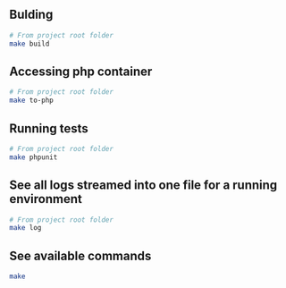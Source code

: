 ## Bulding
``` bash
# From project root folder
make build
```

## Accessing php container
``` bash
# From project root folder
make to-php
```

## Running tests
``` bash
# From project root folder
make phpunit
```

## See all logs streamed into one file for a running environment
``` bash
# From project root folder
make log
```

## See available commands
``` bash
make
```